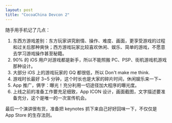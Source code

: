 ```yaml
---
layout: post
title: "CocoaChina Devcon 2"
---
```


随手用手机记了几点：

1. 东西方游戏差别：东方玩家讲究剧情、操作、难度、画面，更享受游戏的过程和过关后那种爽快；西方游戏玩家比较喜欢休闲、娱乐、简单的游戏，不愿意去学习游戏操作甚至秘籍。
2. 90% 的 iOS 用户对游戏都是新手，所以不能照搬 PC、PSP、街机游戏机游戏那种设计。
3. 大部分 iOS 上的游戏玩家的 GQ 都很低，所以 Don't make me think.
4. 游戏时长最好 3~5 分钟，这个时长也是大家的碎片时间，休闲娱乐来一下~
5. App 推广，俩字：曝光！充分利用一切途径加大程序的曝光度。
6. 上线之前的准备工作要充足细致，App ICON 设计，画面截图，文字描述要准备充分，这个是唯一的一次宣传机会。

最后一个演讲很有货，准备把 keynotes 抓下来自己好好回味一下，不仅仅是 App Store 的生存法则。


